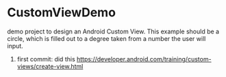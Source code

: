# CustomViewDemo
demo project to design an Android Custom View. This example should be a circle, which is filled out to a degree taken from a number the user will input.

1. first commit: did this https://developer.android.com/training/custom-views/create-view.html 
